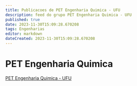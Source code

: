 ```yaml
---
title: Publicacoes de PET Engenharia Quimica - UFU 
description: feed do grupo PET Engenharia Quimica - UFU
published: true
date: 2023-11-30T15:09:28.670208
tags: Engenharias
editor: markdown
dateCreated: 2023-11-30T15:09:28.670208
---
```


# PET Engenharia Quimica
[PET Engenharia Quimica - UFU](/grupo/209PETEngenhariaQuimicaUFU.md)